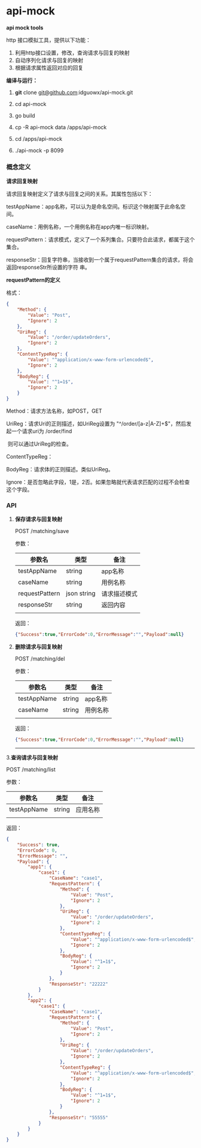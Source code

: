 # api-mock

**api mock tools**

http 接口模拟工具，提供以下功能：

1. 利用http接口设置，修改，查询请求与回复的映射
2. 自动序列化请求与回复的映射
3. 根据请求属性返回对应的回复



**编译与运行：**

1. **git** clone git@github.com:idguowx/api-mock.git

2. cd api-mock

3. go build 

4. cp -R api-mock data  /apps/api-mock

5. cd /apps/api-mock

6. ./api-mock -p 8099

   

### **概念定义**

**请求回复映射**

请求回复映射定义了请求与回复之间的关系。其属性包括以下：

testAppName：app名称，可以认为是命名空间。标识这个映射属于此命名空间。

caseName：用例名称，一个用例名称在app内唯一标识映射。

requestPattern：请求模式，定义了一个系列集合。只要符合此请求，都属于这个集合。

responseStr：回复字符串，当接收到一个属于requestPattern集合的请求，将会返回responseStr所设置的字符		串。



**requestPattern的定义**

格式：

```json
{
	"Method": {
		"Value": "Post",
		"Ignore": 2
	},
	"UriReg": {
		"Value": "/order/updateOrders",
		"Ignore": 2
	},
	"ContentTypeReg": {
		"Value": "^application/x-www-form-urlencoded$",
		"Ignore": 2
	},
	"BodyReg": {
		"Value": "^1=1$",
		"Ignore": 2
	}
}
```

Method：请求方法名称，如POST，GET

UriReg：请求Uri的正则描述，如UriReg设置为 "^/order/[a-z|A-Z]+$"，然后发起一个请求uri为 /order/find

​	则可以通过UriReg的检查。

ContentTypeReg：

BodyReg：请求体的正则描述。类似UriReg。

Ignore：是否忽略此字段，1是，2否。如果忽略就代表请求匹配的过程不会检查这个字段。



### **API**

1. **保存请求与回复映射**

   POST /matching/save

   参数：

   | 参数名         | 类型        | 备注         |
   | -------------- | ----------- | ------------ |
   | testAppName    | string      | app名称      |
   | caseName       | string      | 用例名称     |
   | requestPattern | json string | 请求描述模式 |
   | responseStr    | string      | 返回内容     |
   |                |             |              |

   返回：

   ```json
   {"Success":true,"ErrorCode":0,"ErrorMessage":"","Payload":null}
   ```

   

   

2. **删除请求与回复映射**

   POST /matching/del

   参数：

   | 参数名      | 类型   | 备注     |
   | ----------- | ------ | -------- |
   | testAppName | string | app名称  |
   | caseName    | string | 用例名称 |
   |             |        |          |

   返回：

   ```json
   {"Success":true,"ErrorCode":0,"ErrorMessage":"","Payload":null}
   ```

   

   

   ------

   

3.**查询请求与回复映射**

POST /matching/list

参数：

| 参数名      | 类型   | 备注     |
| ----------- | ------ | -------- |
| testAppName | string | 应用名称 |
|             |        |          |

返回：



```json
{
	"Success": true,
	"ErrorCode": 0,
	"ErrorMessage": "",
	"Payload": {
		"app1": {
			"case1": {
				"CaseName": "case1",
				"RequestPattern": {
					"Method": {
						"Value": "Post",
						"Ignore": 2
					},
					"UriReg": {
						"Value": "/order/updateOrders",
						"Ignore": 2
					},
					"ContentTypeReg": {
						"Value": "^application/x-www-form-urlencoded$",
						"Ignore": 2
					},
					"BodyReg": {
						"Value": "^1=1$",
						"Ignore": 2
					}
				},
				"ResponseStr": "22222"
			}
		},
		"app2": {
			"case1": {
				"CaseName": "case1",
				"RequestPattern": {
					"Method": {
						"Value": "Post",
						"Ignore": 2
					},
					"UriReg": {
						"Value": "/order/updateOrders",
						"Ignore": 2
					},
					"ContentTypeReg": {
						"Value": "^application/x-www-form-urlencoded$",
						"Ignore": 2
					},
					"BodyReg": {
						"Value": "^1=1$",
						"Ignore": 2
					}
				},
				"ResponseStr": "55555"
			}
		}
	}
}
```




